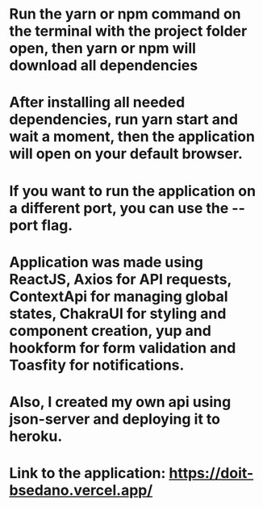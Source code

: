 # Run the yarn or npm command on the terminal with the project folder open, then yarn or npm will download all dependencies

# After installing all needed dependencies, run yarn start and wait a moment, then the application will open on your default browser.

# If you want to run the application on a different port, you can use the --port flag.

# Application was made using ReactJS, Axios for API requests, ContextApi for managing global states, ChakraUI for styling and component creation, yup and hookform for form validation and Toasfity for notifications.

# Also, I created my own api using json-server and deploying it to heroku.
# Link to the application: https://doit-bsedano.vercel.app/

